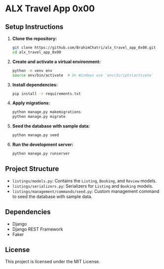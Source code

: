 
   # ALX Travel App 0x00

   ## Setup Instructions

   1. **Clone the repository:**

      ```bash
      git clone https://github.com/BrahimChatri/alx_travel_app_0x00.git
      cd alx_travel_app_0x00

   2. **Create and activate a virtual environment:**

      ```bash
      python -m venv env
      source env/bin/activate  # On Windows use `env\Scripts\activate`
      ```

   3. **Install dependencies:**

      ```bash
      pip install -r requirements.txt
      ```

   4. **Apply migrations:**

      ```bash
      python manage.py makemigrations
      python manage.py migrate
      ```

   5. **Seed the database with sample data:**

      ```bash
      python manage.py seed
      ```

   6. **Run the development server:**

      ```bash
      python manage.py runserver
      ```

   ## Project Structure

   * `listings/models.py`: Contains the `Listing`, `Booking`, and `Review` models.
   * `listings/serializers.py`: Serializers for `Listing` and `Booking` models.
   * `listings/management/commands/seed.py`: Custom management command to seed the database with sample data.

   ## Dependencies

   * Django
   * Django REST Framework
   * Faker

   ## License

   This project is licensed under the MIT License.
